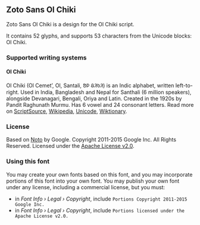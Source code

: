 
## Zoto Sans Ol Chiki

Zoto Sans Ol Chiki is a design for the Ol Chiki script.

It contains 52 glyphs, and supports 53 characters from the Unicode blocks: Ol Chiki.


### Supported writing systems


#### Ol Chiki

Ol Chiki (Ol Cemet’, Ol, Santali, ᱚᱞ ᱪᱤᱠᱤ) is an Indic alphabet, written left-to-right. Used in India, Bangladesh and Nepal for Santhali (6 million speakers), alongside Devanagari, Bengali, Oriya and Latin. Created in the 1920s by Pandit Raghunath Murmu. Has 6 vowel and 24 consonant letters. Read more on [ScriptSource](https://scriptsource.org/scr/Olck), [Wikipedia](https://en.wikipedia.org/wiki/ISO_15924:Olck), [Unicode](https://www.unicode.org/versions/Unicode13.0.0/ch13.pdf#G29195), [Wiktionary](https://en.wiktionary.org/wiki/Category:Ol_Chiki_script).


### License

Based on [Noto](https://github.com/notofonts) by Google. Copyright 2011-2015 Google Inc. All Rights Reserved. Licensed under the [Apache License v2.0](https://www.apache.org/licenses/LICENSE-2.0.txt).

### Using this font

You may create your own fonts based on this font, and you may incorporate portions of this font into your own font. You may publish your own font under any license, including a commercial license, but you must:

- in _Font Info › Legal › Copyright_, include `Portions Copyright 2011-2015 Google Inc.`
- in _Font Info › Legal › Copyright_, include `Portions licensed under the Apache License v2.0.`
